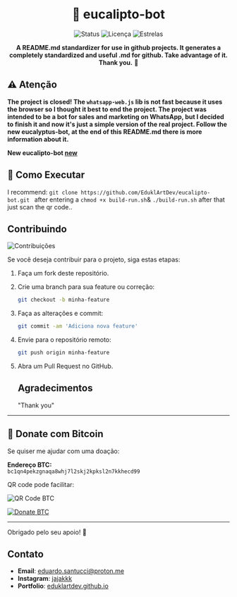 
 <div align="center">

# 🌟 eucalipto-bot

![Status](https://img.shields.io/badge/Status-Encerrado-green?style=for-the-badge)
![Licença](https://img.shields.io/badge/Licença-MIT-green?style=for-the-badge)
![Estrelas](https://img.shields.io/github/stars/EduKlArtDev/zefiro-readme?style=social)

**A README.md standardizer for use in github projects. It generates a completely standardized and useful .md for github. Take advantage of it. Thank you.** 🚀

</div>

## ⚠️ Atenção

**The project is closed! The ```whatsapp-web.js``` lib is not fast because it uses the browser so I thought it best to end the project. The project was intended to be a bot for sales and marketing on WhatsApp, but I decided to finish it and now it's just a simple version of the real project. Follow the new eucalyptus-bot, at the end of this README.md there is more information about it.**

**New eucalipto-bot [new](https://github.com/EduklArtDev/araucaria-bot.git)**



## 🚀 Como Executar 
I recommend: ```git clone https://github.com/EduklArtDev/eucalipto-bot.git ``` after entering a ```chmod +x build-run.sh```& ```./build-run.sh``` after that just scan the qr code..


## Contribuindo

![Contribuições](https://img.shields.io/badge/Contribui%C3%A7%C3%B5es-Bem--vindas-blueviolet)

Se você deseja contribuir para o projeto, siga estas etapas:

1. Faça um fork deste repositório.
2. Crie uma branch para sua feature ou correção:
   ```bash
   git checkout -b minha-feature
   ```
3. Faça as alterações e commit:
   ```bash
   git commit -am 'Adiciona nova feature'
   ```
4. Envie para o repositório remoto:
   ```bash
   git push origin minha-feature
   ```
5. Abra um Pull Request no GitHub.



    ## Agradecimentos

   "Thank you"

---

## 🧡 Donate com Bitcoin

Se quiser me ajudar com uma doação:

**Endereço BTC:**  
`bc1qn4pekzgnaqa8whj7l2skj2kpksl2n7kkhecd99`

QR code pode facilitar:

![QR Code BTC](https://api.qrserver.com/v1/create-qr-code/?size=200x200&data=bitcoin:bc1qn4pekzgnaqa8whj7l2skj2kpksl2n7kkhecd99)

[![Donate BTC](https://img.shields.io/badge/BTC-F7931A?style=for-the-badge&logo=bitcoin&logoColor=white)](bitcoin:bc1qn4pekzgnaqa8whj7l2skj2kpksl2n7kkhecd99)


---

Obrigado pelo seu apoio! 🚀

## Contato

- **Email**: [eduardo.santucci@proton.me](mailto:EduKlArtDev)
- **Instagram**: [jajakkk](url)
- **Portfolio**: [eduklartdev.github.io](https://eduklartdev.github.io/pt/)

